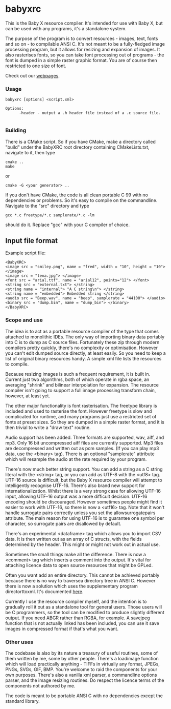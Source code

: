 # babyxrc

This is the Baby X resource compiler. It's intended for use with Baby X, but can be used with any programs, it's a standalone system.

The purpose of the program is to convert resources - images, text, fonts and so on - to compilable ANSI C. It's not meant to be a fully-fledged image processing program, but it allows for resizing and expansion of images. It also rasterises fonts, so you can take font processing out of programs - the font is dumped in a simple raster graphic format. You are of course then restricted to one size of font.

Check out our [webpages](http://malcolmmclean.github.io/babyxrc).

### Usage

```
babyxrc [options] <script.xml>

Options:
      -header - output a .h header file instead of a .c source file.
 
```

### Building
There is a CMake script. So if you have CMake, make a directory called "build" under the BabyXRC root directory containing CMakeLists.txt, navigate to it, then type

```
cmake ..
make
```
or
```
cmake -G <your generator> ..
```

If you don't have CMake, the code is all clean portable C 99 with no dependencies or problems. So
it's easy to compile on the commandline. Navigate to the "src" directory and type

```
gcc *.c freetype/*.c samplerate/*.c -lm
```
should do it. Replace "gcc" with your C compiler of choice.  

 
Input file format
-----------------

Example script file:
~~~
<BabyXRC>
<image src = "smiley.png", name = "fred", width = "10", height = "10"> </image>
<image src = "lena.jpg"> </image>
<font src = "arial.ttf", name = "arial12", points="12"> </font>
<string src = "external.txt"> </string>
<string name = "internal"> "A C string\n"> </string>
<string name = "embedded"> Embedded string </string>
<audio src = "Beep.wav", name = "beep", samplerate = "44100"> </audio> 
<binary src = "dump.bin", name = "dump_bin"> </binary>
</BabyXRC>
~~~


### Scope and use

The idea is to act as a portable resource compiler of the type that
comes attached to monolithic IDEs. The only way of importing binary
data portably into C is to dump as C source files. Fortunately these
zip through modern compilers pretty quickly, there's no complexity
or optimisation. However you can't edit dumped source directly, at
least easily. So you need to keep a list of original binary resources
handy. A simple xml file lists the resources to compile.

Because resizing images is such a frequent requirement, it is built
in. Current just two algorithms, both of which operate in rgba
space, an averaging "shrink" and bilinear interpolation for expansion.
The resource compiler isn't going to support a full image processing
transform chain, however, at least yet.

The other major functionality is font rasterisation. The freetype
library is included and used to rasterise the font. However freetype
is slow and complicated for runtime, and many programs just use a 
restricted set of fonts at preset sizes. So they are dumped in a 
simple raster format, and it is then trivial to write a "draw text"
routine.

Audio support has been added. Three formats are supported, wav, 
aiff, and mp3. Only 16 bit uncompressed aiff files are currently
supported. Mp3 files are decompressed and written out as pcm samples.
(If you can play mp3 data, use the \<binary\> tag). There is an optional 
"samplerate" attribute which will resample the audio at the rate required 
by your program.

There's now much better string support. You can add a string as a C
string literal with the \<string\> tag, or you can add as UTF-8 with
the \<utf8\> tag. UTF-16 source is difficult, but the Baby X resource
compiler will attempt to intelligently recognise UTF-16. There's also
brand new support for internationalization. Whilst there is a very strong
case for allowing UTF-16 input, allowing UTF-16 output was a more difficult
decision. UTF-16 encoding should be discouraged. However sometimes people
might find it easier to work with UTF-16, so there is now a \<utf16\> tag.
Note that it won't handle surrogate pairs correctly unless you set the
allowsurrogatepairs attribute. The main reason for using UTF-16 is to
guarantee one symbol per character, so surrogate pairs are disallowed by
default. 

There's an experimental \<dataframe\> tag which allows you to import CSV
data. It is then written out as an array of C structs, with the fields
determined by the header. This might or might not work out in actual use.

Sometimes the small things make all the difference. There is now a \<comment\>
tag which inserts a comment into the output. It's vital for attaching 
licence data to open source resources that might be GPLed. 

Often you want add an entire directory. This cannot be achieved portably 
because there is no way to traversea directory tree in ANSI C. However there 
is now a solution which uses the supplementary program directorttoxml. It's 
documented [here](http://malcolmmclean.github.io/babyxrc/importingdirectories.html).

Currently I use the resource compiler myself, and the intention is
to gradually roll it out as a standalone tool for general users.
Those users will be C programmers, so the tool can be modified to
produce slightly different output. If you need ABGR rather than
RGBA, for example. A savejpeg function that is not actually linked
has been included, you can use it save images in compressed 
format if that's what you want.

### Other uses

The codebase is also by its nature a treasury of useful routines,
some of them written by me, some by other people. There's a
loadimage function which will load practically anything - TIFFs
in virtually any format, JPEGs, PNGs, SVGs, GIF, BMP. You're welcome
to raid the components for your own purposes. There's also a vanilla 
xml parser, a commandline options parser, and the image resizing
routines. Do respect the licence terms of the components not
authored by me.

The code is meant to be portable ANSI C with no dependencies except
the standard library. 

 




  
